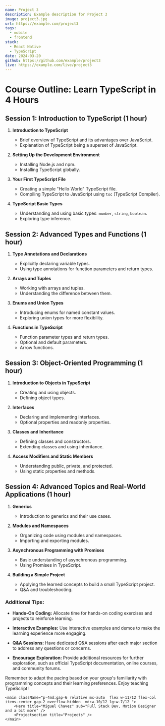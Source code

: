 ```yaml
---
name: Project 3
description: Example description for Project 3
image: project3.jpg
url: https://example.com/project3
tags:
  - mobile
  - frontend
stack:
  - React Native
  - TypeScript
date: 2024-03-20
github: https://github.com/example/project3
live: https://example.com/live/project3
---
```



# **Course Outline: Learn TypeScript in 4 Hours**

## **Session 1: Introduction to TypeScript (1 hour)**

1. **Introduction to TypeScript**
   - Brief overview of TypeScript and its advantages over JavaScript.
   - Explanation of TypeScript being a superset of JavaScript.

2. **Setting Up the Development Environment**
   - Installing Node.js and npm.
   - Installing TypeScript globally.

3. **Your First TypeScript File**
   - Creating a simple "Hello World" TypeScript file.
   - Compiling TypeScript to JavaScript using `tsc` (TypeScript Compiler).

4. **TypeScript Basic Types**
   - Understanding and using basic types: `number`, `string`, `boolean`.
   - Exploring type inference.

## **Session 2: Advanced Types and Functions (1 hour)**

1. **Type Annotations and Declarations**
   - Explicitly declaring variable types.
   - Using type annotations for function parameters and return types.

2. **Arrays and Tuples**
   - Working with arrays and tuples.
   - Understanding the difference between them.

3. **Enums and Union Types**
   - Introducing enums for named constant values.
   - Exploring union types for more flexibility.

4. **Functions in TypeScript**
   - Function parameter types and return types.
   - Optional and default parameters.
   - Arrow functions.

## **Session 3: Object-Oriented Programming (1 hour)**

1. **Introduction to Objects in TypeScript**
   - Creating and using objects.
   - Defining object types.

2. **Interfaces**
   - Declaring and implementing interfaces.
   - Optional properties and readonly properties.

3. **Classes and Inheritance**
   - Defining classes and constructors.
   - Extending classes and using inheritance.

4. **Access Modifiers and Static Members**
   - Understanding public, private, and protected.
   - Using static properties and methods.

## **Session 4: Advanced Topics and Real-World Applications (1 hour)**

1. **Generics**
   - Introduction to generics and their use cases.

2. **Modules and Namespaces**
   - Organizing code using modules and namespaces.
   - Importing and exporting modules.

3. **Asynchronous Programming with Promises**
   - Basic understanding of asynchronous programming.
   - Using Promises in TypeScript.

4. **Building a Simple Project**
   - Applying the learned concepts to build a small TypeScript project.
   - Q&A and troubleshooting.

### **Additional Tips:**

- **Hands-On Coding:** Allocate time for hands-on coding exercises and projects to reinforce learning.

- **Interactive Examples:** Use interactive examples and demos to make the learning experience more engaging.

- **Q&A Sessions:** Have dedicated Q&A sessions after each major section to address any questions or concerns.

- **Encourage Exploration:** Provide additional resources for further exploration, such as official TypeScript documentation, online courses, and community forums.

Remember to adapt the pacing based on your group's familiarity with programming concepts and their learning preferences. Enjoy teaching TypeScript!

```tsx showLineNumbers{1} title="App.tsx" {1-4}
<main className="p-4md:gap-6 relative mx-auto  flex w-11/12 flex-col items-center gap-2 overflow-hidden  md:w-10/12 lg:w-7/12 ">
    <Hero title="Miguel Chavez" sub="Full Stack Dev, Motion Designer and a bit more" />
    <Projectsection title="Projects" />
</main>
```
